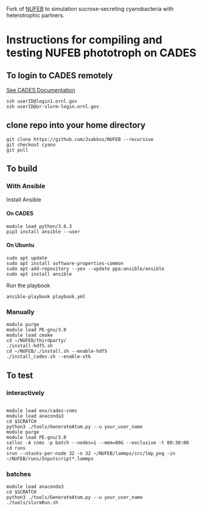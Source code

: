 Fork of [NUFEB](https://github.com/nufeb/NUFEB) to simulation sucrose-secreting cyanobacteria with heterotrophic partners.

# Instructions for compiling and testing NUFEB phototroph on CADES

## To login to CADES remotely
[See CADES Documentation](https://docs.cades.ornl.gov/#external-access-ucams/)
```shell
ssh userID@login1.ornl.gov
ssh userID@or-slurm-login.ornl.gov
```

## clone repo into your home directory
```shell
git clone https://github.com/Jsakkos/NUFEB --recursive
git checkout cyano
git pull
```
## To build

### With Ansible
Install Ansible
#### On CADES
```
module load python/3.6.3
pip3 install ansible --user
```
#### On Ubuntu
```
sudo apt update
sudo apt install software-properties-common
sudo apt-add-repository --yes --update ppa:ansible/ansible
sudo apt install ansible
```
Run the playbook
```
ansible-playbook playbook.yml
```
### Manually
```shell
module purge
module load PE-gnu/3.0
module load cmake
cd ~/NUFEB/thirdparty/
./install-hdf5.sh
cd ~/NUFEB/./install.sh --enable-hdf5
./install_cades.sh --enable-vtk
```
## To test

### interactively
```shell

module load env/cades-cnms
module load anaconda3
cd $SCRATCH
python3 ./tools/GenerateAtom.py --u your_user_name
module purge
module load PE-gnu/3.0
salloc -A cnms -p batch --nodes=1 --mem=80G --exclusive -t 00:30:00
cd runs
srun --ntasks-per-node 32 -n 32 ~/NUFEB/lammps/src/lmp_png -in ~/NUFEB/runs/Inputscript*.lammps
```
### batches
```shell
module load anaconda3
cd $SCRATCH
python3 ./tools/GenerateAtom.py --u your_user_name
./tools/slurmRun.sh
```
